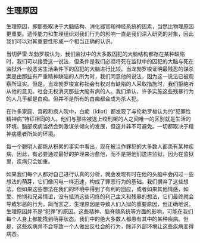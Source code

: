 ## 生理原因

生理原因，即那些取决于大脑结构、消化器官和神经系统的因素，当然比物理原因更重要。遗传能力和生理组织对我们行为的影响一直是我们深入研究的对象，因此我们可以对其重要性形成一个相当正确的认识。

当切萨雷·龙勃罗梭认为，我们监狱中的大多数囚犯的大脑结构都存在某种缺陷时，我们可以接受这一说法，但条件是我们必须将死在监狱中的囚犯的大脑与死在监狱外一般恶劣生活条件下的囚犯的大脑进行比较。当龙勃罗梭证明最残忍的谋杀案是由那些有严重精神缺陷的人所为时，我们同意他的说法，因为这一说法已被观察所证实。但是，当龙勃罗梭宣称社会有权对有缺陷的人采取措施时，我们拒绝听从他的意见。社会无权消灭那些大脑有病的人。我们承认，许多实施这些残暴行为的人几乎都是白痴。但并不是所有的白痴都会成为杀人犯。

在许多家庭、宫殿和疯人院中，白痴（idiot）都发现了与伦勃罗梭认为的“犯罪性精神病”特征相同的人。他们与那些被送上绞刑架的人之间唯一的区别就是生活的环境。脑部疾病当然会刺激谋杀倾向的发展，但这并非不可避免。一切都取决于精神病患者所处的环境。

每一个聪明人都能从积累的事实中看出，现在被当作罪犯的大多数人都患有某种疾病，因此，有必要通过最好的护理来治愈他，而不是把他们送进监狱，因为在监狱里，疾病只会加重。

如果我们每个人都对自己进行认真的分析，就会发现有时在他的头脑中会闪过一些想法的萌芽，它们像闪电一样迅速，构成了罪恶行为的基础。我们摒弃了这些想法，但如果这些想法在我们的环境中得到了有利的回应，或者如果其他情感，如爱、怜悯和兄弟情谊，没有抵消这些闪烁的利己主义和残暴的想法，它们最终就会导致邪恶的行为。简而言之，生理原因是导致人们入狱的重要原因，但正确地说，生理原因并不是“犯罪”的原因。这些精神、脑脊髓系统等方面的影响，可能在我们每个人身上都能找到萌芽状态。我们中的绝大多数人都患有其中的某种疾病。但是，这些疾病并不会导致一个人做出反社会的行为，除非外部环境让这些疾病变得病态。

